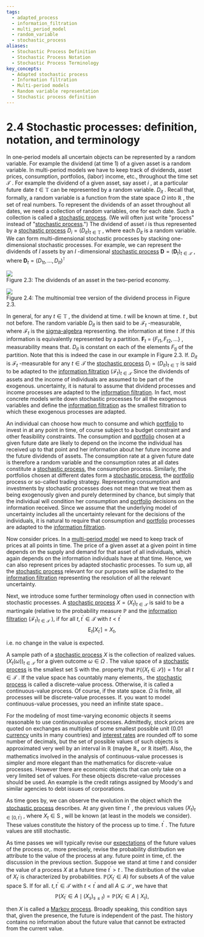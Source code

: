 ```yaml
---
tags:
  - adapted_process
  - information_filtration
  - multi_period_model
  - random_variable
  - stochastic_process
aliases:
  - Stochastic Process Definition
  - Stochastic Process Notation
  - Stochastic Process Terminology
key_concepts:
  - Adapted stochastic process
  - Information filtration
  - Multi-period models
  - Random variable representation
  - Stochastic process definition
---
```


# 2.4 Stochastic processes: definition, notation, and terminology  

In one-period models all uncertain objects can be represented by a random variable. For example the dividend (at time 1) of a given asset is a random variable. In multi-period models we have to keep track of dividends, asset prices, consumption, portfolios, (labor) income, etc., throughout the time set $\mathcal{T}$ . For example the dividend of a given asset, say asset $i$ , at a particular future date $t\in\mathbb{T}$ can be represented by a random variable. $D_{i t}$ . Recall that, formally, a random variable is a function from the state space $\Omega$ into $\mathbb{R}$ , the set of real numbers. To represent the dividends of an asset throughout all dates, we need a collection of random variables, one for each date. Such a collection is called a [stochastic process](../../../The%20Ornstein-Uhlenbeck%20(OU)%20Process.md). (We will often just write "process" instead of "[stochastic process](../../../The%20Ornstein-Uhlenbeck%20(OU)%20Process.md).") The dividend of asset $i$ is thus represented by a [stochastic process](../../../The%20Ornstein-Uhlenbeck%20(OU)%20Process.md) $D_{i}=(D_{i t})_{t\in\ensuremath{\mathbb{T}}}$ , where each $D_{i t}$ is a random variable. We can form multi-dimensional stochastic processes by stacking one-dimensional stochastic processes. For example, we can represent the dividends of $I$ assets by an $I$ -dimensional [stochastic process](../../../The%20Ornstein-Uhlenbeck%20(OU)%20Process.md) $\pmb{D}=(\pmb{D}_{t})_{t\in\mathcal{T}}$ , where $\boldsymbol{D}_{t}=(D_{1t},\dots,D_{I t})^{\intercal}$  

![](7f009f2c64c1416d0a48f74b70bd85ac136f449620df47a2995d0ffece938a9b.jpg)  
Figure 2.3: The dividends of an asset in the two-period economy.  

![](dbe5340d08b14fab06df60bd4409d2b7472154211292b7eefa269d53d066f04a.jpg)  
Figure 2.4: The multinomial tree version of the dividend process in Figure 2.3.  

In general, for any $t\in\mathbb{T}$ , the dividend at time. $t$ will be known at time. $t$ , but not before. The random variable $D_{i t}$ is then said to be $\mathcal{F}_{t}$ -measurable, where $\mathcal{F}_{t}$ is the [sigma-algebra](Information.md) representing. the information at time $t$ .If this information is equivalently represented by a partition. $\mathbf{F}_{t}~=$ $\{F_{t1},F_{t2},\dots\}$ , measurability means that. $D_{i t}$ is constant on each of the elements $F_{t j}$ of the partition. Note that this is indeed the case in our example in Figure 2.3. If. $D_{i t}$ is $\mathcal{F}_{t}$ -measurable for any $t\in\mathcal{T}$ the [stochastic process](../../../The%20Ornstein-Uhlenbeck%20(OU)%20Process.md) $D_{i}=(D_{i t})_{t\in\ensuremath{\mathbb{T}}}$ is said to be adapted to the [information filtration](Information.md) $(\mathcal{F}_{t})_{t\in\mathcal{T}}$ Since the dividends of assets and the income of individuals are assumed to be part of the exogenous. uncertainty, it is natural to assume that dividend processes and income processes are adapted to the [information filtration](Information.md). In fact, most concrete models write down stochastic processes for all the exogenous variables and define the [information filtration](Information.md) as the smallest filtration to which these exogenous processes are adapted.  

An individual can choose how much to consume and which [portfolio](../../../Advanced%20Investments/An%20Asset%20Allocation%20Primer.md) to invest in at any point in time, of course subject to a budget constraint and other feasibility constraints. The consumption and [portfolio](../../../Advanced%20Investments/An%20Asset%20Allocation%20Primer.md) chosen at a given future date are likely to depend on the income the individual has received up to that point and her information about her future income and the future dividends of assets. The consumption rate at a given future date is therefore a random variable and the consumption rates at all dates constitute a [stochastic process](../../../The%20Ornstein-Uhlenbeck%20(OU)%20Process.md), the consumption process. Similarly, the portfolios chosen at different dates form a [stochastic process](../../../The%20Ornstein-Uhlenbeck%20(OU)%20Process.md), the [portfolio](../../../Advanced%20Investments/An%20Asset%20Allocation%20Primer.md) process or so-called trading strategy. Representing consumption and investments by stochastic processes does not mean that we treat them as being exogenously given and purely determined by chance, but simply that the individual will condition her consumption and [portfolio](../../../Advanced%20Investments/An%20Asset%20Allocation%20Primer.md) decisions on the information received. Since we assume that the underlying model of uncertainty includes all the uncertainty relevant for the decisions of the individuals, it is natural to require that consumption and [portfolio](../../../Advanced%20Investments/An%20Asset%20Allocation%20Primer.md) processes are adapted to the [information filtration](Information.md).  

Now consider prices. In a [multi-period model](Information.md) we need to keep track of prices at all points in time. The price of a given asset at a given point in time depends on the supply and demand for that asset of all individuals, which again depends on the information individuals have at that time. Hence, we can also represent prices by adapted stochastic processes. To sum up, all the [stochastic process](../../../The%20Ornstein-Uhlenbeck%20(OU)%20Process.md) relevant for our purposes will be adapted to the [information filtration](Information.md) representing the resolution of all the relevant uncertainty.  

Next, we introduce some further terminology often used in connection with stochastic processes. A [stochastic process](../../../The%20Ornstein-Uhlenbeck%20(OU)%20Process.md) $X=(X_{t})_{t\in\mathcal{T}}$ is said to be a martingale (relative to the probability measure $\mathbb{P}$ and the [information filtration](Information.md) $(\mathcal{F}_{t})_{t\in\mathcal{T}}$ ), if for all $t,t^{\prime}\in\mathcal{T}$ with $t<t^{\prime}$  
$$
\operatorname{E}_{t}[X_{t^{\prime}}]=X_{t},
$$  

i.e. no change in the value is expected.  

A sample path of a [stochastic process](../../../The%20Ornstein-Uhlenbeck%20(OU)%20Process.md) $X$ is the collection of realized values. $(X_{t}(\omega))_{t\in\mathcal{T}}$ for a given outcome $\omega\in\Omega$ . The value space of a [stochastic process](../../../The%20Ornstein-Uhlenbeck%20(OU)%20Process.md) is the smallest set S with the. property that $\mathbb{P}(\{X_{t}\in\mathcal{S}\})=1$ for all $t\in\mathcal{T}$ . If the value space has countably many elements,. the [stochastic process](../../../The%20Ornstein-Uhlenbeck%20(OU)%20Process.md) is called a discrete-value process. Otherwise, it is called a continuous-value process. Of course, if the state space. $\Omega$ is finite, all processes will be discrete-value processes. If. you want to model continuous-value processes, you need an infinite state space..  

For the modeling of most time-varying economic objects it seems reasonable to use continuousvalue processes. Admittedly, stock prices are quoted on exchanges as multiples of some smallest possible unit (0.01 [currency](../../../Financial%20Instruments/Lecture%20Notes-%20Financial%20Instruments/Teaching%20Note%201-%20Forward%20Rates%20Agreement/Forwards%20and%20Futures%20Notes.md) units in many countries) and [interest rates](../../Fixed%20Income%20Securities%20Tools%20for%20Today's%20Markets/Chapter%202/Interest%20Rate%20Quotations.md) are rounded off to some number of decimals, but the set of possible values of such objects is approximated very well by an interval in $\mathbb{R}$ (maybe $\mathbb{R}_{+}$ or $\mathbb{R}$ itself). Also, the mathematics involved in the analysis of continuous-value processes is simpler and more elegant than the mathematics for discrete-value processes. However there are economic objects that can only take on a very limited set of values. For these objects discrete-value processes should be used. An example is the credit ratings assigned by Moody's and similar agencies to debt issues of corporations.  

As time goes by, we can observe the evolution in the object which the [stochastic process](../../../The%20Ornstein-Uhlenbeck%20(OU)%20Process.md) describes. At any given time $t^{\prime}$ , the previous values $(X_{t})_{t\in[0,t^{\prime})}$ , where $X_{t}\in\mathrm{{S}}$ , will be known (at least in the models we consider). These values constitute the history of the process up to time. $t^{\prime}$ . The future values are still stochastic.  

As time passes we will typically revise our [expectations](../../../Fixed%20Income%20Asset%20Pricing/Fixed%20Income%20Lecture%20Notes/FORWARD%20RATES%20AND%20TERM%20STRUCTURE.md) of the future values of the process or,. more precisely, revise the probability distribution we attribute to the value of the process at any. future point in time, cf. the discussion in the previous section. Suppose we stand at time $t$ and consider the value of a process $X$ at a future time $t^{\prime}>t$ . The distribution of the value of $X_{t^{\prime}}$ is characterized by probabilities. $\mathbb{P}(X_{t^{\prime}}\in A)$ for subsets $A$ of the value space S. If for all. $t,t^{\prime}\in\mathcal{T}$ with $t<t^{\prime}$ and all $A\subseteq{\mathcal{S}}$ , we have that  
$$
\mathbb{P}\left(X_{t^{\prime}}\in A\mid(X_{s})_{s\leq t}\right)=\mathbb{P}\left(X_{t^{\prime}}\in A\mid X_{t}\right),
$$  

then $X$ is called a [Markov process](../../Financial%20Trading%20and%20Markets/Chapter%207%20Random%20Walks%20Risk%20and%20Arbitrage.md). Broadly speaking, this condition says that, given the presence, the future is independent of the past. The history contains no information about the future value that cannot be extracted from the current value.  